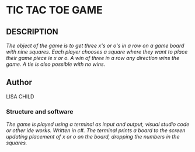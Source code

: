 # TIC TAC TOE GAME

## DESCRIPTION
*The object of the game is to get three x's or o's in a row on a game board 
with nine squares. Each player chooses a square where they want to place their 
game piece ie x or o. A win of three in a row any direction wins the game. 
A tie is also possible with no wins.*

## Author
LISA CHILD

### Structure and software
*The game is played using a terminal as input and output, visual studio code
or other ide works. Written in c#. The terminal prints a board to the screen updating
placement of x or o on the board, dropping the numbers in the squares.*


